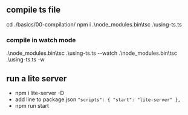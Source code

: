 ## compile ts file
cd ./basics/00-compilation/
npm i
.\node_modules\.bin\tsc .\using-ts.ts
### compile in watch mode
.\node_modules\.bin\tsc .\using-ts.ts --watch
.\node_modules\.bin\tsc .\using-ts.ts -w

## run a lite server
* npm i lite-server -D
* add line to package.json `"scripts": { "start": "lite-server" },`
* npm run start
